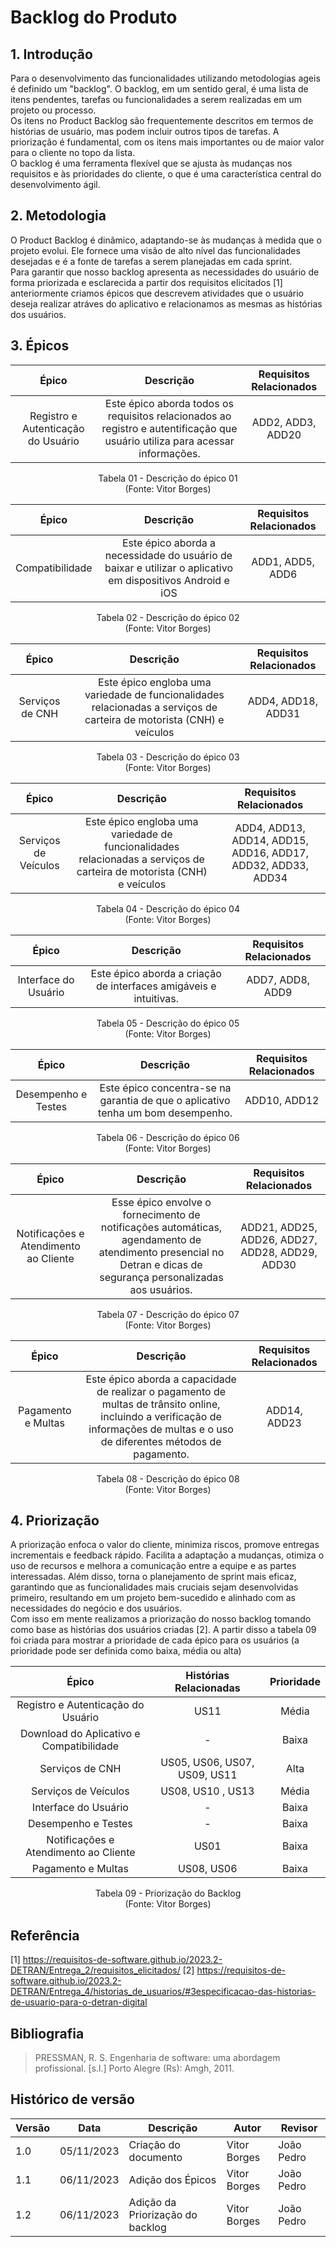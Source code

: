 # Backlog do Produto

## 1. Introdução
Para o desenvolvimento das funcionalidades utilizando metodologias ageis é definido um "backlog". O backlog, em um sentido geral, é uma lista de itens pendentes, tarefas ou funcionalidades a serem realizadas em um projeto ou processo.<br>
Os itens no Product Backlog são frequentemente descritos em termos de histórias de usuário, mas podem incluir outros tipos de tarefas. A priorização é fundamental, com os itens mais importantes ou de maior valor para o cliente no topo da lista.<br>
O backlog é uma ferramenta flexível que se ajusta às mudanças nos requisitos e às prioridades do cliente, o que é uma característica central do desenvolvimento ágil.

## 2. Metodologia
O Product Backlog é dinâmico, adaptando-se às mudanças à medida que o projeto evolui. Ele fornece uma visão de alto nível das funcionalidades desejadas e é a fonte de tarefas a serem planejadas em cada sprint.<br>
Para garantir que nosso backlog apresenta as necessidades do usuário de forma priorizada e esclarecida a partir dos requisitos elicitados [1] anteriormente criamos épicos que descrevem atividades que o usuário deseja realizar atráves do aplicativo e relacionamos as mesmas as histórias dos usuários.

## 3. Épicos

| Épico | Descrição | Requisitos Relacionados |
|:-----:|:---------:|:-----------------------:|
| Registro e Autenticação do Usuário | Este épico aborda todos os requisitos relacionados ao registro e autentificação que usuário utiliza para acessar informações. | ADD2, ADD3, ADD20 |

<p align="center">
Tabela 01 - Descrição do épico 01<br>
(Fonte: Vitor Borges)
</p>

| Épico | Descrição | Requisitos Relacionados |
|:-----:|:---------:|:-----------------------:|
| Compatibilidade | Este épico aborda a necessidade do usuário de baixar e utilizar o aplicativo em dispositivos Android e iOS| ADD1, ADD5, ADD6 |

<p align="center">
Tabela 02 - Descrição do épico 02<br>
(Fonte: Vitor Borges)
</p>

| Épico | Descrição | Requisitos Relacionados |
|:-----:|:---------:|:-----------------------:|
| Serviços de CNH | Este épico engloba uma variedade de funcionalidades relacionadas a serviços de carteira de motorista (CNH) e veículos | ADD4, ADD18, ADD31|

<p align="center">
Tabela 03 - Descrição do épico 03<br>
(Fonte: Vitor Borges)
</p>

| Épico | Descrição | Requisitos Relacionados |
|:-----:|:---------:|:-----------------------:|
| Serviços de Veículos | Este épico engloba uma variedade de funcionalidades relacionadas a serviços de carteira de motorista (CNH) e veículos | ADD4, ADD13, ADD14, ADD15, ADD16, ADD17, ADD32, ADD33, ADD34 |

<p align="center">
Tabela 04 - Descrição do épico 04<br>
(Fonte: Vitor Borges)
</p>

| Épico | Descrição | Requisitos Relacionados |
|:-----:|:---------:|:-----------------------:|
| Interface do Usuário | Este épico aborda a criação de interfaces amigáveis e intuitivas. | ADD7, ADD8, ADD9 |

<p align="center">
Tabela 05 - Descrição do épico 05<br>
(Fonte: Vitor Borges)
</p>

| Épico | Descrição | Requisitos Relacionados |
|:-----:|:---------:|:-----------------------:|
| Desempenho e Testes | Este épico concentra-se na garantia de que o aplicativo tenha um bom desempenho. |  ADD10, ADD12 |

<p align="center">
Tabela 06 - Descrição do épico 06<br>
(Fonte: Vitor Borges)
</p>

| Épico | Descrição | Requisitos Relacionados |
|:-----:|:---------:|:-----------------------:|
| Notificações e Atendimento ao Cliente | Esse épico envolve o fornecimento de notificações automáticas, agendamento de atendimento presencial no Detran e dicas de segurança personalizadas aos usuários. | ADD21, ADD25, ADD26, ADD27, ADD28, ADD29, ADD30 |

<p align="center">
Tabela 07 - Descrição do épico 07<br>
(Fonte: Vitor Borges)
</p>

| Épico | Descrição | Requisitos Relacionados |
|:-----:|:---------:|:-----------------------:|
| Pagamento e Multas | Este épico aborda a capacidade de realizar o pagamento de multas de trânsito online, incluindo a verificação de informações de multas e o uso de diferentes métodos de pagamento. | ADD14, ADD23 |

<p align="center">
Tabela 08 - Descrição do épico 08<br>
(Fonte: Vitor Borges)
</p>

## 4. Priorização
A priorização enfoca o valor do cliente, minimiza riscos, promove entregas incrementais e feedback rápido. Facilita a adaptação a mudanças, otimiza o uso de recursos e melhora a comunicação entre a equipe e as partes interessadas. Além disso, torna o planejamento de sprint mais eficaz, garantindo que as funcionalidades mais cruciais sejam desenvolvidas primeiro, resultando em um projeto bem-sucedido e alinhado com as necessidades do negócio e dos usuários.<br>
Com isso em mente realizamos a priorização do nosso backlog tomando como base as histórias dos usuários criadas [2]. A partir disso a tabela 09 foi criada para mostrar a prioridade de cada épico para os usuários (a prioridade pode ser definida como baixa, média ou alta)

| Épico | Histórias Relacionadas | Prioridade |
|:-----:|:----------------------:|:----------:|
| Registro e Autenticação do Usuário | US11 | Média |
| Download do Aplicativo e Compatibilidade | - | Baixa |
| Serviços de CNH | US05, US06, US07, US09, US11  | Alta |
| Serviços de Veículos | US08, US10 , US13 | Média |
| Interface do Usuário | - | Baixa |
| Desempenho e Testes | - | Baixa |
| Notificações e Atendimento ao Cliente | US01 | Baixa |
| Pagamento e Multas | US08, US06 | Baixa |

<p align="center">
Tabela 09 - Priorização do Backlog<br>
(Fonte: Vitor Borges)
</p>

## Referência
[1] https://requisitos-de-software.github.io/2023.2-DETRAN/Entrega_2/requisitos_elicitados/
[2] https://requisitos-de-software.github.io/2023.2-DETRAN/Entrega_4/historias_de_usuarios/#3especificacao-das-historias-de-usuario-para-o-detran-digital

## Bibliografia
> PRESSMAN, R. S. Engenharia de software: uma abordagem profissional. [s.l.] Porto Alegre (Rs): Amgh, 2011.

## Histórico de versão

| Versão | Data       | Descrição            | Autor              | Revisor             |
| ------ | ---------- | -------------------- | ------------------ | ------------------- |
| 1.0 | 05/11/2023 | Criação do documento | Vitor Borges | João Pedro |
| 1.1 | 06/11/2023 | Adição dos Épicos | Vitor Borges | João Pedro |
| 1.2 | 06/11/2023 | Adição da Priorização do backlog | Vitor Borges | João Pedro |
